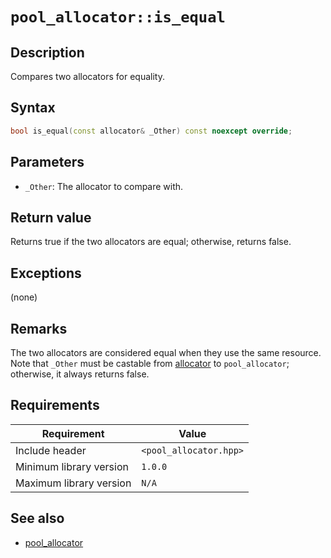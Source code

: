 # `pool_allocator::is_equal`

## Description

Compares two allocators for equality.

## Syntax

```cpp
bool is_equal(const allocator& _Other) const noexcept override;
```

## Parameters

- `_Other`: The allocator to compare with.

## Return value

Returns true if the two allocators are equal; otherwise, returns false.

## Exceptions

(none)

## Remarks

The two allocators are considered equal when they use the same resource. Note that `_Other` must be castable from 
[allocator](../allocator/allocator.md) to `pool_allocator`; otherwise, it always returns false.

## Requirements

| Requirement             | Value                  |
|-------------------------|------------------------|
| Include header          | `<pool_allocator.hpp>` |
| Minimum library version | `1.0.0`                |
| Maximum library version | `N/A`                  |

## See also

- [pool_allocator](pool_allocator.md)